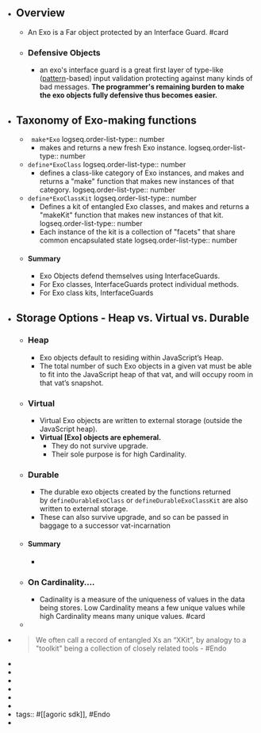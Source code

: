 - ## Overview
	- An Exo is a Far object protected by an Interface Guard. #card
	- ### Defensive Objects
		- an exo's interface guard is a great first layer of type-like ([pattern](https://github.com/endojs/endo/tree/master/packages/patterns)-based) input validation protecting against many kinds of bad messages. **The programmer's remaining burden to make the exo objects fully defensive thus becomes easier.**
- ## Taxonomy of Exo-making functions
	- ` make*Exo`
	  logseq.order-list-type:: number
		- makes and returns a new fresh Exo instance.
		  logseq.order-list-type:: number
	- `define*ExoClass`
	  logseq.order-list-type:: number
		- defines a class-like category of Exo instances, and makes and returns a "make" function that makes new instances of that category.
		  logseq.order-list-type:: number
	- `define*ExoClassKit`
	  logseq.order-list-type:: number
		- Defines a kit of entangled Exo classes, and makes and returns a "makeKit" function that makes new instances of that kit.
		  logseq.order-list-type:: number
		- Each instance of the kit is a collection of "facets" that share common encapsulated state
		  logseq.order-list-type:: number
	- #### Summary
		- Exo Objects defend themselves using InterfaceGuards.
		- For Exo classes, InterfaceGuards protect individual methods.
		- For Exo class kits, InterfaceGuards
- ## Storage Options - Heap vs. Virtual vs. Durable
	- ### Heap
		- Exo objects default to residing within JavaScript’s Heap.
		- The total number of such Exo objects in a given vat must be able to fit into the JavaScript heap of that vat, and will occupy room in that vat’s snapshot.
	- ### Virtual
		- Virtual Exo objects are written to external storage (outside the JavaScript heap).
		- **Virtual [Exo] objects are ephemeral.**
			- They do not survive upgrade.
			- Their sole purpose is for high Cardinality.
	- ### Durable
		- The durable exo objects created by the functions returned by `defineDurableExoClass` or `defineDurableExoClassKit` are also written to external storage.
		- These can also survive upgrade, and so can be passed in baggage to a successor vat-incarnation
	- #### Summary
		-
	- ### On Cardinality….
		- Cadinality is a measure of the uniqueness of values in the data being stores. Low Cardinality means a few unique values while high Cardinality means many unique values. #card
	-
- > We often call a record of entangled Xs an “XKit”, by analogy to a "toolkit" being a collection of closely related tools - #Endo
-
-
-
-
-
-
- tags:: #[[agoric sdk]], #Endo
-